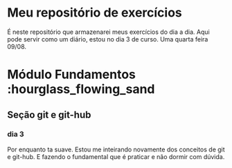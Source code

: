 # Meu repositório de exercícios

É neste repositório que armazenarei meus exercícios do dia a dia. 
Aqui pode servir como um diário, estou no dia 3 de curso. Uma quarta feira 09/08.

# Módulo Fundamentos :hourglass_flowing_sand

## Seção git e git-hub

### dia 3

Por enquanto ta suave. Estou me inteirando novamente dos conceitos de git e git-hub. E fazendo o fundamental que é 
praticar e não dormir com dúvida. 



